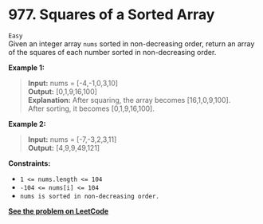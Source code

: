 # 977. Squares of a Sorted Array

`Easy` <br />
Given an integer array `nums` sorted in non-decreasing order, return an array of the squares of each number sorted in non-decreasing order.

**Example 1:**

> **Input:** nums = [-4,-1,0,3,10] <br />
> **Output:** [0,1,9,16,100] <br />
> **Explanation:** After squaring, the array becomes [16,1,0,9,100]. <br />
> After sorting, it becomes [0,1,9,16,100].

**Example 2:**

> **Input:** nums = [-7,-3,2,3,11] <br />
> **Output:** [4,9,9,49,121]

**Constraints:**

- `1 <= nums.length <= 104`
- `-104 <= nums[i] <= 104`
- `nums is sorted in non-decreasing order.`

[**See the problem on LeetCode**](https://leetcode.com/problems/squares-of-a-sorted-array/)